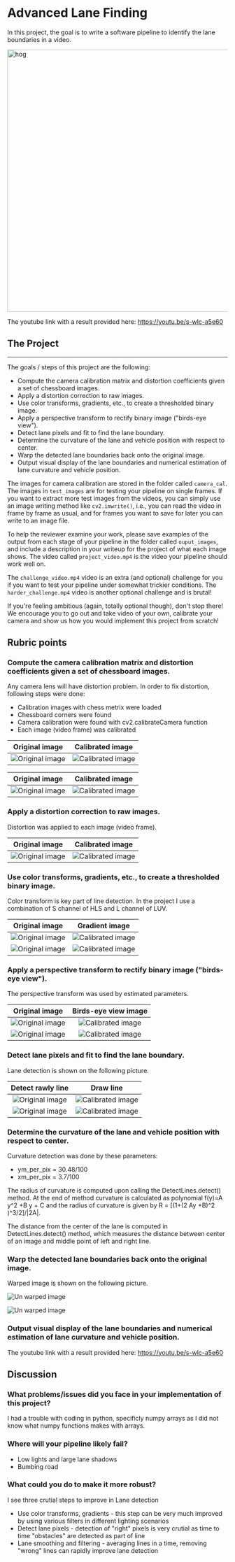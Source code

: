 # Advanced Lane Finding

In this project, the goal is to write a software pipeline to identify the lane boundaries in a video.  

<img src="./output_images/7_test1_result.png_1.png" alt="hog" width="600">

The youtube link with a result provided here:
https://youtu.be/s-wlc-a5e60

## The Project
---

The goals / steps of this project are the following:

* Compute the camera calibration matrix and distortion coefficients given a set of chessboard images.
* Apply a distortion correction to raw images.
* Use color transforms, gradients, etc., to create a thresholded binary image.
* Apply a perspective transform to rectify binary image ("birds-eye view").
* Detect lane pixels and fit to find the lane boundary.
* Determine the curvature of the lane and vehicle position with respect to center.
* Warp the detected lane boundaries back onto the original image.
* Output visual display of the lane boundaries and numerical estimation of lane curvature and vehicle position.

The images for camera calibration are stored in the folder called `camera_cal`.  The images in `test_images` are for testing your pipeline on single frames.  If you want to extract more test images from the videos, you can simply use an image writing method like `cv2.imwrite()`, i.e., you can read the video in frame by frame as usual, and for frames you want to save for later you can write to an image file.  

To help the reviewer examine your work, please save examples of the output from each stage of your pipeline in the folder called `ouput_images`, and include a description in your writeup for the project of what each image shows.    The video called `project_video.mp4` is the video your pipeline should work well on.  

The `challenge_video.mp4` video is an extra (and optional) challenge for you if you want to test your pipeline under somewhat trickier conditions.  The `harder_challenge.mp4` video is another optional challenge and is brutal!

If you're feeling ambitious (again, totally optional though), don't stop there!  We encourage you to go out and take video of your own, calibrate your camera and show us how you would implement this project from scratch!



## Rubric points

### Compute the camera calibration matrix and distortion coefficients given a set of chessboard images.

Any camera lens will have distortion problem. In order to fix distortion, following steps were done:

* Calibration images with chess metrix were loaded
* Chessboard corners were found
* Camera calibration were found with cv2.calibrateCamera function
* Each image (video frame) was calibrated

Original image             |  Calibrated image
:-------------------------:|:-------------------------:
![Original image]( ./output_images/calibration1.jpg)   |  ![Calibrated image]( ./output_images/0_camera_calibration_1.png)

Original image             |  Calibrated image
:-------------------------:|:-------------------------:
![Original image]( ./output_images/calibration2.jpg)   |  ![Calibrated image]( ./output_images/0_camera_calibration_2.png)


### Apply a distortion correction to raw images.

Distortion was applied to each image (video frame).

Original image             |  Calibrated image
:-------------------------:|:-------------------------:
![Original image]( ./output_images/1_straight_lines2_original_image_1.png)   |  ![Calibrated image]( ./output_images/2_straight_lines2_calibrated_image_1.png)


### Use color transforms, gradients, etc., to create a thresholded binary image.

Color transform is key part of line detection. In the project I use a combination of S channel of HLS and L channel of LUV.

Original image             |  Gradient image
:-------------------------:|:-------------------------:
![Original image]( ./output_images/2_straight_lines2_calibrated_image_1.png)   |  ![Calibrated image]( ./output_images/3_straight_lines2_gradient_image_1.png)
![Original image]( ./output_images/2_test5_calibrated_image_1.png)   |  ![Calibrated image]( ./output_images/3_test5_gradient_image_1.png)

### Apply a perspective transform to rectify binary image ("birds-eye view").

The perspective transform was used by estimated parameters.

Original image             |  Birds-eye view image
:-------------------------:|:-------------------------:
![Original image]( ./output_images/4_straight_lines2_transform_orig_1_image.png)   |  ![Calibrated image]( ./output_images/4_straight_lines2_transform_image_1.png)
![Original image]( ./output_images/4_test5_transform_orig_1_image.png)   |  ![Calibrated image]( ./output_images/4_test1_transform_image_1.png)


### Detect lane pixels and fit to find the lane boundary.

Lane detection is shown on the following picture.

Detect rawly line             |  Draw line
:-------------------------:|:-------------------------:
![Original image]( ./output_images/5_straight_lines2_line_detection_1.png)   |  ![Calibrated image]( ./output_images/6_straight_lines2_line_determination_1.png)
![Original image]( ./output_images/5_test5_line_detection_1.png)   |  ![Calibrated image]( ./output_images/6_test5_line_determination_1.png)

### Determine the curvature of the lane and vehicle position with respect to center.

Curvature detection was done by these parameters:
* ym_per_pix = 30.48/100
*  xm_per_pix = 3.7/100

The radius of curvature is computed upon calling the DetectLines.detect() method. At the end of method curvature is 
calculated as polynomial f(y)=A y^2 +B y + C  and the radius of curvature is given by R = [(1+(2 Ay +B)^2 )^3/2]/|2A|.

The distance from the center of the lane is computed in DetectLines.detect() method, which measures the distance between center of an image and middle point of left and right line.

### Warp the detected lane boundaries back onto the original image.

Warped image is shown on the following picture.

![Un warped image]( ./output_images/7_straight_lines2_result.png_1.png)

![Un warped image]( ./output_images/7_test1_result.png_1.png)


### Output visual display of the lane boundaries and numerical estimation of lane curvature and vehicle position.

The youtube link with a result provided here:
https://youtu.be/s-wlc-a5e60

## Discussion


### What problems/issues did you face in your implementation of this project?
I had a trouble with coding in python, specificly numpy arrays as I did not know what numpy functions makes with arrays.

### Where will your pipeline likely fail? 
* Low lights and large lane shadows
* Bumbing road

### What could you do to make it more robust?
I see three crutial steps to improve in Lane detection
* Use color transforms, gradients - this step can be very much improved by using various filters in different lighting scenarios
* Detect lane pixels - detection of "right" pixels is very crutial as time to time "obstacles" are detected as part of line
* Lane smoothing and filtering  - averaging lines in a time, removing "wrong" lines can rapidly improve lane detection





